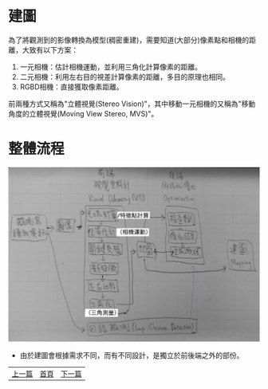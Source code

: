 # 建圖

為了將觀測到的影像轉換為模型(稠密重建)，需要知道(大部分)像素點和相機的距離，大致有以下方案：

1. 一元相機：估計相機運動，並利用三角化計算像素的距離。
2. 二元相機：利用左右目的視差計算像素的距離，多目的原理也相同。
3. RGBD相機：直接獲取像素距離。

前兩種方式又稱為"立體視覺(Stereo Vision)"，其中移動一元相機的又稱為"移動角度的立體視覺(Moving View Stereo, MVS)"。

# 整體流程

![SLAM 整體流程](image/SlamProcess.png)

* 由於建圖會根據需求不同，而有不同設計，是獨立於前後端之外的部份。

<table>
  <tr>
    <td><a href="https://j32u4ukh.github.io/SLAM13/class3.html">上一篇</a></td>
    <td><a href="https://j32u4ukh.github.io/SLAM13/">首頁</a></td>
    <td><a href="https://j32u4ukh.github.io/SLAM13/class5.html">下一篇</a></td>
  </tr>
</table>